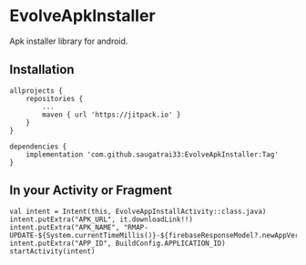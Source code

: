 # EvolveApkInstaller
Apk installer library for android.

## Installation
```
allprojects {
	repositories {
		...
		maven { url 'https://jitpack.io' }
	}
}
```

```
dependencies {
	implementation 'com.github.saugatrai33:EvolveApkInstaller:Tag'
}
```

## In your Activity or Fragment
	val intent = Intent(this, EvolveAppInstallActivity::class.java)
	intent.putExtra("APK_URL", it.downloadLink!!)
	intent.putExtra("APK_NAME", "RMAP-UPDATE-${System.currentTimeMillis()}-${firebaseResponseModel?.newAppVersion}.apk",)
	intent.putExtra("APP_ID", BuildConfig.APPLICATION_ID)
	startActivity(intent)
```
